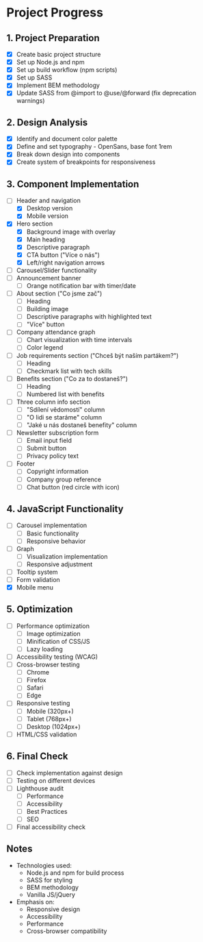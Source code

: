 # Project Progress

## 1. Project Preparation
- [x] Create basic project structure
- [x] Set up Node.js and npm
- [x] Set up build workflow (npm scripts)
- [x] Set up SASS
- [x] Implement BEM methodology
- [x] Update SASS from @import to @use/@forward (fix deprecation warnings)

## 2. Design Analysis
- [x] Identify and document color palette
- [x] Define and set typography - OpenSans, base font 1rem
- [x] Break down design into components
- [x] Create system of breakpoints for responsiveness

## 3. Component Implementation
- [ ] Header and navigation
  - [x] Desktop version
  - [x] Mobile version
- [x] Hero section
  - [x] Background image with overlay
  - [x] Main heading
  - [x] Descriptive paragraph
  - [x] CTA button ("Více o nás")
  - [x] Left/right navigation arrows
- [ ] Carousel/Slider functionality
- [ ] Announcement banner
  - [ ] Orange notification bar with timer/date
- [ ] About section ("Co jsme zač")
  - [ ] Heading
  - [ ] Building image
  - [ ] Descriptive paragraphs with highlighted text
  - [ ] "Více" button
- [ ] Company attendance graph
  - [ ] Chart visualization with time intervals
  - [ ] Color legend
- [ ] Job requirements section ("Chceš být naším partákem?")
  - [ ] Heading
  - [ ] Checkmark list with tech skills
- [ ] Benefits section ("Co za to dostaneš?")
  - [ ] Heading 
  - [ ] Numbered list with benefits
- [ ] Three column info section
  - [ ] "Sdílení vědomostí" column
  - [ ] "O lidi se staráme" column
  - [ ] "Jaké u nás dostaneš benefity" column
- [ ] Newsletter subscription form
  - [ ] Email input field
  - [ ] Submit button
  - [ ] Privacy policy text
- [ ] Footer
  - [ ] Copyright information
  - [ ] Company group reference
  - [ ] Chat button (red circle with icon)

## 4. JavaScript Functionality
- [ ] Carousel implementation
  - [ ] Basic functionality
  - [ ] Responsive behavior
- [ ] Graph
  - [ ] Visualization implementation
  - [ ] Responsive adjustment
- [ ] Tooltip system
- [ ] Form validation
- [x] Mobile menu

## 5. Optimization
- [ ] Performance optimization
  - [ ] Image optimization
  - [ ] Minification of CSS/JS
  - [ ] Lazy loading
- [ ] Accessibility testing (WCAG)
- [ ] Cross-browser testing
  - [ ] Chrome
  - [ ] Firefox
  - [ ] Safari
  - [ ] Edge
- [ ] Responsive testing
  - [ ] Mobile (320px+)
  - [ ] Tablet (768px+)
  - [ ] Desktop (1024px+)
- [ ] HTML/CSS validation

## 6. Final Check
- [ ] Check implementation against design
- [ ] Testing on different devices
- [ ] Lighthouse audit
  - [ ] Performance
  - [ ] Accessibility
  - [ ] Best Practices
  - [ ] SEO
- [ ] Final accessibility check

## Notes
- Technologies used:
  - Node.js and npm for build process
  - SASS for styling
  - BEM methodology
  - Vanilla JS/jQuery
- Emphasis on:
  - Responsive design
  - Accessibility
  - Performance
  - Cross-browser compatibility 